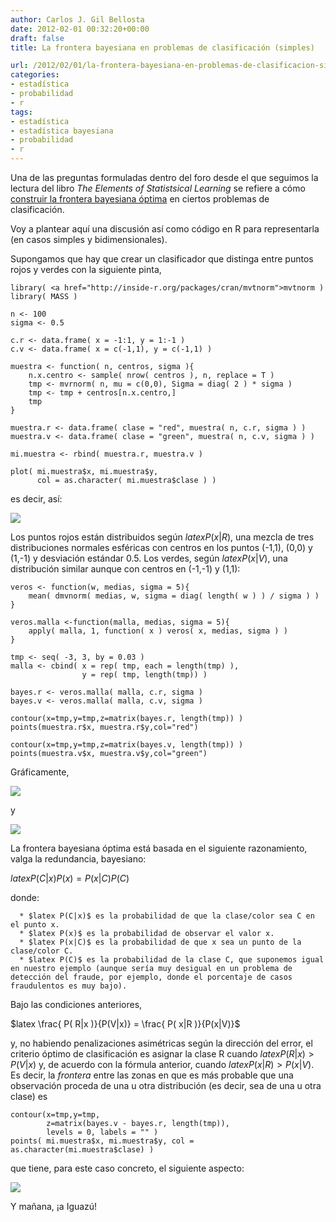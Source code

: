 ```yaml
---
author: Carlos J. Gil Bellosta
date: 2012-02-01 00:32:20+00:00
draft: false
title: La frontera bayesiana en problemas de clasificación (simples)

url: /2012/02/01/la-frontera-bayesiana-en-problemas-de-clasificacion-simples/
categories:
- estadística
- probabilidad
- r
tags:
- estadística
- estadística bayesiana
- probabilidad
- r
---
```


Una de las preguntas formuladas dentro del foro desde el que seguimos la lectura del libro _The Elements of Statistsical Learning_ se refiere a cómo [construir la frontera bayesiana óptima](http://esl.ubidata.org/preguntas/18/optimal-bayes-decision-boundary) en ciertos problemas de clasificación.

Voy a plantear aquí una discusión así como código en R para representarla (en casos simples y bidimensionales).

Supongamos que hay que crear un clasificador que distinga entre puntos rojos y verdes con la siguiente pinta,








    library( <a href="http://inside-r.org/packages/cran/mvtnorm">mvtnorm )
    library( MASS )

    n <- 100
    sigma <- 0.5

    c.r <- data.frame( x = -1:1, y = 1:-1 )
    c.v <- data.frame( x = c(-1,1), y = c(-1,1) )

    muestra <- function( n, centros, sigma ){
    	n.x.centro <- sample( nrow( centros ), n, replace = T )
    	tmp <- mvrnorm( n, mu = c(0,0), Sigma = diag( 2 ) * sigma )
    	tmp <- tmp + centros[n.x.centro,]
    	tmp
    }

    muestra.r <- data.frame( clase = "red", muestra( n, c.r, sigma ) )
    muestra.v <- data.frame( clase = "green", muestra( n, c.v, sigma ) )

    mi.muestra <- rbind( muestra.r, muestra.v )

    plot( mi.muestra$x, mi.muestra$y,
          col = as.character( mi.muestra$clase ) )








es decir, así:


[![](/wp-uploads/2012/02/datos_clasificacion.png)
](/wp-uploads/2012/02/datos_clasificacion.png)


Los puntos rojos están distribuidos según $latex P(x|R)$, una mezcla de tres distribuciones normales esféricas con centros en los puntos (-1,1), (0,0) y (1,-1) y desviación estándar 0.5. Los verdes, según $latex P(x|V)$, una distribución similar aunque con centros en (-1,-1) y (1,1):








    veros <- function(w, medias, sigma = 5){
    	mean( dmvnorm( medias, w, sigma = diag( length( w ) ) / sigma ) )
    }

    veros.malla <-function(malla, medias, sigma = 5){
    	apply( malla, 1, function( x ) veros( x, medias, sigma ) )
    }

    tmp <- seq( -3, 3, by = 0.03 )
    malla <- cbind( x = rep( tmp, each = length(tmp) ),
                    y = rep( tmp, length(tmp)) )

    bayes.r <- veros.malla( malla, c.r, sigma )
    bayes.v <- veros.malla( malla, c.v, sigma )

    contour(x=tmp,y=tmp,z=matrix(bayes.r, length(tmp)) )
    points(muestra.r$x, muestra.r$y,col="red")

    contour(x=tmp,y=tmp,z=matrix(bayes.v, length(tmp)) )
    points(muestra.v$x, muestra.v$y,col="green")








Gráficamente,


[![](/wp-uploads/2012/02/rojos.png)
](/wp-uploads/2012/02/rojos.png)


y


[![](/wp-uploads/2012/02/verdes.png)
](/wp-uploads/2012/02/verdes.png)


La frontera bayesiana óptima está basada en el siguiente razonamiento, valga la redundancia, bayesiano:


$latex P( C|x ) P(x) = P( x | C ) P(C)$


donde:



	  * $latex P(C|x)$ es la probabilidad de que la clase/color sea C en el punto x.
	  * $latex P(x)$ es la probabilidad de observar el valor x.
	  * $latex P(x|C)$ es la probabilidad de que x sea un punto de la clase/color C.
	  * $latex P(C)$ es la probabilidad de la clase C, que suponemos igual en nuestro ejemplo (aunque sería muy desigual en un problema de detección del fraude, por ejemplo, donde el porcentaje de casos fraudulentos es muy bajo).

Bajo las condiciones anteriores,


$latex \frac{ P( R|x )}{P(V|x)} = \frac{ P( x|R )}{P(x|V)}$


y, no habiendo penalizaciones asimétricas según la dirección del error, el criterio óptimo de clasificación es asignar la clase R cuando $latex P( R|x ) > P(V|x)$ y, de acuerdo con la fórmula anterior, cuando $latex P( x|R ) > P( x|V )$. Es decir, la _frontera_ entre las zonas en que es más probable que una observación proceda de una u otra distribución (es decir, sea de una u otra clase) es








    contour(x=tmp,y=tmp,
            z=matrix(bayes.v - bayes.r, length(tmp)),
            levels = 0, labels = "" )
    points( mi.muestra$x, mi.muestra$y, col = as.character(mi.muestra$clase) )








que tiene, para este caso concreto, el siguiente aspecto:


[![](/wp-uploads/2012/02/frontera_bayesiana.png)
](/wp-uploads/2012/02/frontera_bayesiana.png)



Y mañana, ¡a Iguazú!
